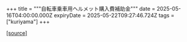 +++
title = """自転車乗車用ヘルメット購入費補助金"""
date = 2025-05-16T04:00:00.000Z
expiryDate = 2025-05-22T09:27:46.724Z
tags = ["kuriyama"]
+++


[[source]](https://www.town.kuriyama.hokkaido.jp/soshiki/44/29896.html)
